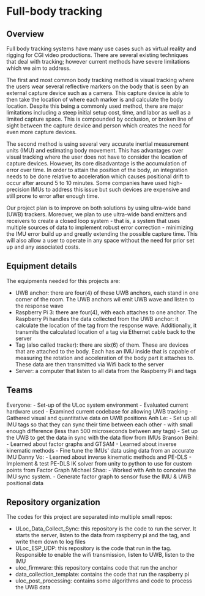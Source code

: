 # Full-body tracking

## Overview

Full body tracking systems have many use cases such as virtual reality and rigging for CGI video productions. There are several existing techniques that deal with tracking; however current methods have severe limitations which we aim to address.

The first and most common body tracking method is visual tracking where the users wear several reflective markers on the body that is seen by an external capture device such as a camera. This capture device is able to then take the location of where each marker is and calculate the body location. Despite this being a commonly used method, there are major limitations including a steep initial setup cost, time, and labor as well as a limited capture space. This is compounded by occlusion, or broken line of sight between the capture device and person which creates the need for even more capture devices.

The second method is using several very accurate inertial measurement units (IMU) and estimating body movement. This has advantages over visual tracking where the user does not have to consider the location of capture devices. However, its core disadvantage is the accumulation of error over time. In order to attain the position of the body, an integration needs to be done relative to acceleration which causes positional drift to occur after around 5 to 10 minutes. Some companies have used high-precision IMUs to address this issue but such devices are expensive and still prone to error after enough time.

Our project plan is to improve on both solutions by using ultra-wide band (UWB) trackers. Moreover, we plan to use ultra-wide band emitters and receivers to create a closed loop system - that is, a system that uses multiple sources of data to implement robust error correction - minimizing the IMU error build up and greatly extending the possible capture time. This will also allow a user to operate in any space without the need for prior set up and any associated costs.

## Equipment details

The equipments needed for this projects are:

- UWB anchor: there are four(4) of these UWB anchors, each stand in one corner of the room. The UWB anchors wil emit UWB wave and listen to the response wave
- Raspberry Pi 3:  there are four(4), with each attaches to one anchor. The Raspberry Pi handles the data collected from the UWB anchor: it calculate the location of the tag from the response wave. Additionally, it transmits the calculated location of a tag via Ethernet cable back to the server
- Tag (also called tracker): there are six(6) of them. These are devices that are attached to the body. Each has an IMU inside that is capable of measuring the rotation and acceleration of the body part it attaches to. These data are then transmitted via Wifi back to the server
- Server: a computer that listen to all data from the Raspberry Pi and tags

## Teams

Everyone:
    - Set-up of the ULoc system environment
    - Evaluated current hardware used
    - Examined current codebase for allowing UWB tracking
    - Gathered visual and quantitative data on UWB positions
Anh Le:
    - Set up all IMU tags so that they can sync their time between each other - with small enough difference (less than 500 microseconds between any tags)
    - Set up the UWB to get the data in sync with the data flow from IMUs
Branson Beihl:
    - Learned about factor graphs and GTSAM
    - Learned about inverse kinematic methods
    - Fine tune the IMUs' data using data from an accurate IMU
Danny Vo:
    - Learned about inverse kinematic methods and PE-DLS
    - Implement & test PE-DLS IK solver from unity to python to use for custom points from Factor Graph
Michael Shao:
    - Worked with Anh to conceive the IMU sync system.
    - Generate factor graph to sensor fuse the IMU & UWB positional data

## Repository organization

The codes for this project are separated into multiple small repos:

- ULoc_Data_Collect_Sync: this repository is the code to run the server. It starts the server, listen to the data from raspberry pi and the tag, and write them down to log files
- ULoc_ESP_UDP: this repository is the code that run in the tag. Responsible to enable the wifi transmission, listen to UWB, listen to the IMU
- uloc_firmware: this repository contains code that run the anchor
- data_collection_template: contains the code that run the raspberry pi
- uloc_post_processing: contains some algorithms and code to process the UWB data
